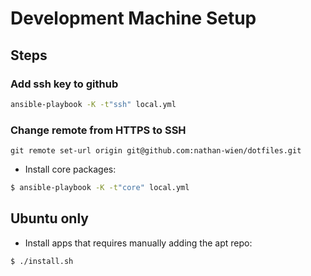 # Development Machine Setup

## Steps

### Add ssh key to github

```sh
ansible-playbook -K -t"ssh" local.yml
```


### Change remote from HTTPS to SSH

```
git remote set-url origin git@github.com:nathan-wien/dotfiles.git
```

* Install core packages:

```sh
$ ansible-playbook -K -t"core" local.yml
```

## Ubuntu only

* Install apps that requires manually adding the apt repo:

```sh
$ ./install.sh
```
